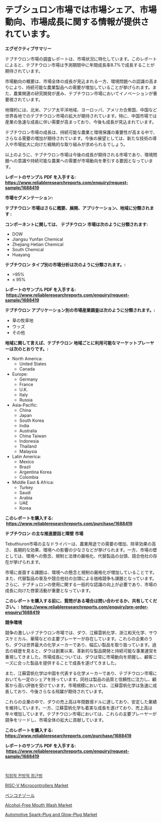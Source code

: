 <p><h1>テブシュロン市場では市場シェア、市場動向、市場成長に関する情報が提供されています。</h1></p><p><strong>エグゼクティブサマリー</strong></p>
<p><p>テブチウロン市場の調査レポートは、市場状況に特化しています。このレポートによると、テブチウロン市場は予測期間中に年間成長率8.7%で成長することが期待されています。</p><p>市場動向の概要は、市場全体の成長が見込まれる一方、環境問題への認識の高まりにより、持続可能な農業製品への需要が増加していることが挙げられます。また、農業関連の研究開発が進み、テブチウロン市場においてイノベーションが重要視されています。</p><p>地理的には、北米、アジア太平洋地域、ヨーロッパ、アメリカ合衆国、中国など世界各地でのテブチウロン市場の拡大が期待されています。特に、中国市場では産業の急速な成長に伴い需要が高まっており、今後も成長が見込まれています。</p><p>テブチウロン市場の成長は、持続可能な農業と環境保護の重要性が高まる中で、さらなる需要の増加が期待されています。今後の展望としては、新たな技術の導入や市場拡大に向けた戦略的な取り組みが求められるでしょう。</p><p>以上のように、テブチウロン市場は今後の成長が期待される市場であり、環境問題への意識や持続可能な農業への需要が市場動向を牽引する要因となっています。</p></p>
<p><strong>レポートのサンプル PDF を入手する: <a href="https://www.reliableresearchreports.com/enquiry/request-sample/1688419">https://www.reliableresearchreports.com/enquiry/request-sample/1688419</a></strong></p>
<p><strong>市場セグメンテーション:</strong></p>
<p><strong> テブチウロン 市場はさらに概要、展開、アプリケーション、地域に分類されます :</strong></p>
<p><strong>コンポーネントに関しては、 テブチウロン 市場は次のように分類されます: &nbsp;</strong></p>
<p><ul><li>DOW</li><li>Jiangsu Yunfan Chemical</li><li>Zhejiang Hetian Chemical</li><li>South Chemical</li><li>Huayang</li></ul></p>
<p><strong> テブチウロン タイプ別の市場分析は次のように分類されます。:</strong></p>
<p><ul><li>>95%</li><li>≤ 95%</li></ul></p>
<p><strong>レポートのサンプル PDF を入手する: &nbsp;<a href="https://www.reliableresearchreports.com/enquiry/request-sample/1688419">https://www.reliableresearchreports.com/enquiry/request-sample/1688419</a></strong></p>
<p><strong> テブチウロン アプリケーション別の市場産業調査は次のように分類されます。:</strong></p>
<p><ul><li>草の牧草地</li><li>ウッズ</li><li>その他</li></ul></p>
<p><strong>地域に関して言えば、テブチウロン 地域ごとに利用可能なマーケットプレーヤーは次のとおりです。:</strong></p>
<p><ul>
    <li>
        North America:
        <ul>
            <li>United States</li>
            <li>Canada</li>
        </ul>
    </li>
    <li>
        Europe:
        <ul>
            <li>Germany</li>
            <li>France</li>
            <li>U.K.</li>
            <li>Italy</li>
            <li>Russia</li>
        </ul>
    </li>
    <li>
        Asia-Pacific:
        <ul>
            <li>China</li>
            <li>Japan</li>
            <li>South Korea</li>
            <li>India</li>
            <li>Australia</li>
            <li>China Taiwan</li>
            <li>Indonesia</li>
            <li>Thailand</li>
            <li>Malaysia</li>
        </ul>
    </li>
    <li>
        Latin America:
        <ul>
            <li>Mexico</li>
            <li>Brazil</li>
            <li>Argentina Korea</li>
            <li>Colombia</li>
        </ul>
    </li>
    <li>
        Middle East & Africa:
        <ul>
            <li>Turkey</li>
            <li>Saudi</li>
            <li>Arabia</li>
            <li>UAE</li>
            <li>Korea</li>
        </ul>
    </li>
    </ul></p>
<p><strong>このレポートを購入する: &nbsp;<a href="https://www.reliableresearchreports.com/purchase/1688419">https://www.reliableresearchreports.com/purchase/1688419</a></strong></p>
<p><strong>テブチウロン の主な推進要因と障壁 市場</strong></p>
<p><p>Tebuthiuron市場の主なドライバーは、農業用途での需要の増加、除草効果の高さ、長期的な効果、環境への影響の少なさなどが挙げられます。一方、市場の壁としては、環境への懸念、規制と法律の厳格化、代替製品の台頭、競合他社の存在が挙げられます。</p><p>市場に直面する課題は、環境への懸念と規制の厳格化が増加していることです。また、代替製品の普及や競合他社の台頭による価格競争も課題となっています。さらに、テブチュロンの使用に関する一般的な認識の向上が必要であり、市場の成長に向けた啓蒙活動が重要となっています。</p></p>
<p><strong>このレポートを購入する前に、質問がある場合は問い合わせるか、共有してください。:&nbsp; <a href="https://www.reliableresearchreports.com/enquiry/pre-order-enquiry/1688419">https://www.reliableresearchreports.com/enquiry/pre-order-enquiry/1688419</a></strong></p>
<p><strong>競争環境</strong></p>
<p><p>競争の激しいテブチウロン市場では、ダウ、江蘇雲帆化学、浙江和天化学、サウスケミカル、華陽などの主要プレーヤーが存在しています。これらの企業のうち、ダウは世界最大の化学メーカーであり、幅広い製品を取り扱っています。過去の経歴を見ると、ダウは創業以来、革新的な製品開発と持続可能な事業運営を重視してきました。市場成長については、ダウは常に市場動向を把握し、顧客ニーズに合った製品を提供することで成長を遂げてきました。</p><p>また、江蘇雲帆化学は中国を代表する化学メーカーであり、テブチウロン市場においても一定のシェアを持っています。同社は製品の品質と信頼性に注力し、顧客から高い評価を受けています。市場規模においては、江蘇雲帆化学は急速に成長しており、今後さらなる飛躍が期待されています。</p><p>これらの企業の中で、ダウの売上高は年間数億ドルに達しており、安定した業績を維持しています。一方、江蘇雲帆化学も着実な成長を遂げており、売上高は年々増加しています。テブチウロン市場においては、これらの主要プレーヤーが競争をリードし、市場全体の拡大に貢献しています。</p></p>
<p><strong>このレポートを購入する: &nbsp; <a href="https://www.reliableresearchreports.com/purchase/1688419">https://www.reliableresearchreports.com/purchase/1688419</a></strong></p>
<p><strong>レポートのサンプル PDF を入手する: &nbsp;<a href="https://www.reliableresearchreports.com/enquiry/request-sample/1688419">https://www.reliableresearchreports.com/enquiry/request-sample/1688419</a></strong><strong></strong></p>
<p>&nbsp;</p>
<p><p><a href="https://github.com/vss5505pa7z1p/Market-Research-Report-List-1/blob/main/70132495901.md">직접적 전방적 접근법</a></p><p><a href="https://issuu.com/reportprime-2/docs/risc-v-microcontrollers-market-size-2030.pptx">RISC-V Microcontrollers Market</a></p><p><a href="https://github.com/cnnriuez22368/Market-Research-Report-List-1/blob/main/35561487218.md">ペンコナゾール</a></p><p><a href="https://github.com/bmorecock/Market-Research-Report-List-2/blob/main/alcohol-free-mouth-wash-market.md">Alcohol-Free Mouth Wash Market</a></p><p><a href="https://natural-crush-b99.notion.site/Automotive-Spark-Plug-and-Glow-Plug-Market-Research-Report-Provides-thorough-Industry-Overview-whic-d2082072899447dfb2f0501a4284fd36">Automotive Spark-Plug and Glow-Plug Market</a></p></p>